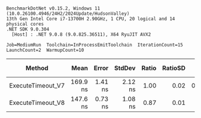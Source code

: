 ```

BenchmarkDotNet v0.15.2, Windows 11 (10.0.26100.4946/24H2/2024Update/HudsonValley)
13th Gen Intel Core i7-13700H 2.90GHz, 1 CPU, 20 logical and 14 physical cores
.NET SDK 9.0.304
  [Host] : .NET 9.0.8 (9.0.825.36511), X64 RyuJIT AVX2

Job=MediumRun  Toolchain=InProcessEmitToolchain  IterationCount=15  
LaunchCount=2  WarmupCount=10  

```
| Method            | Mean     | Error   | StdDev  | Ratio | RatioSD | Gen0   | Allocated | Alloc Ratio |
|------------------ |---------:|--------:|--------:|------:|--------:|-------:|----------:|------------:|
| ExecuteTimeout_V7 | 169.9 ns | 1.41 ns | 2.12 ns |  1.00 |    0.02 | 0.0579 |     728 B |        1.00 |
| ExecuteTimeout_V8 | 147.6 ns | 0.73 ns | 1.08 ns |  0.87 |    0.01 |      - |         - |        0.00 |
